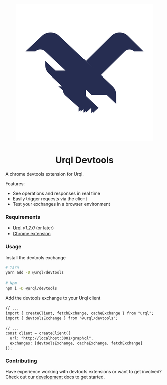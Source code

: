 <div align="center">
  <img alt="logo" src="https://raw.githubusercontent.com/FormidableLabs/urql-devtools/master/src/assets/icon.svg?sanitize=true" />
  <h1>Urql Devtools</h1>
</div>

A chrome devtools extension for Urql.

Features:

- See operations and responses in real time
- Easily trigger requests via the client
- Test your exchanges in a browser environment

### Requirements

- [Urql](https://github.com/FormidableLabs/urql) _v1.2.0_ (or later)
- [Chrome extension](https://chrome.google.com/webstore/detail/urql-devtools/mcfphkbpmkbeofnkjehahlmidmceblmm)

### Usage

Install the devtools exchange

```sh
# Yarn
yarn add -D @urql/devtools

# Npm
npm i -D @urql/devtools
```

Add the devtools exchange to your Urql client

```tsx
// ...
import { createClient, fetchExchange, cacheExchange } from "urql";
import { devtoolsExchange } from "@urql/devtools";

// ...
const client = createClient({
  url: "http://localhost:3001/graphql",
  exchanges: [devtoolsExchange, cacheExchange, fetchExchange]
});
```

### Contributing

Have experience working with devtools extensions or want to get involved? Check out our [development](./docs/Development.md) docs to get started.
